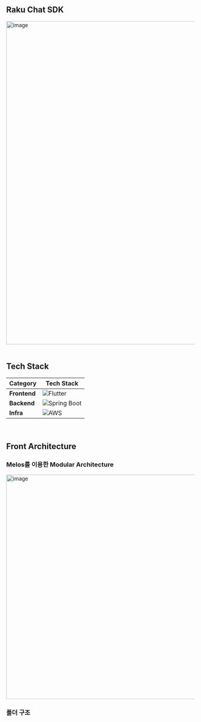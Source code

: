 ## Raku Chat SDK

<img width="864" alt="image" src="https://github.com/user-attachments/assets/7a03cd2d-44ac-43f0-96a3-1e1a61820052" />

<br/>
<br/>

##  Tech Stack

| Category   | Tech Stack |
|------------|------------------------------------------------------------------|
| **Frontend**  | ![Flutter](https://img.shields.io/badge/Flutter-02569B?style=flat&logo=flutter&logoColor=white) |
| **Backend**   | ![Spring Boot](https://img.shields.io/badge/Spring%20Boot-6DB33F?style=flat&logo=spring-boot&logoColor=white) |
| **Infra**     | ![AWS](https://img.shields.io/badge/AWS-232F3E?style=flat&logo=amazon-aws&logoColor=white) |

<br/>


## Front Architecture


### Melos를 이용한 Modular Architecture

<img width="600" alt="image" src="https://github.com/user-attachments/assets/e1194131-bb07-4250-8f85-eb1e127bc597" />




<br/>



### 폴더 구조 

